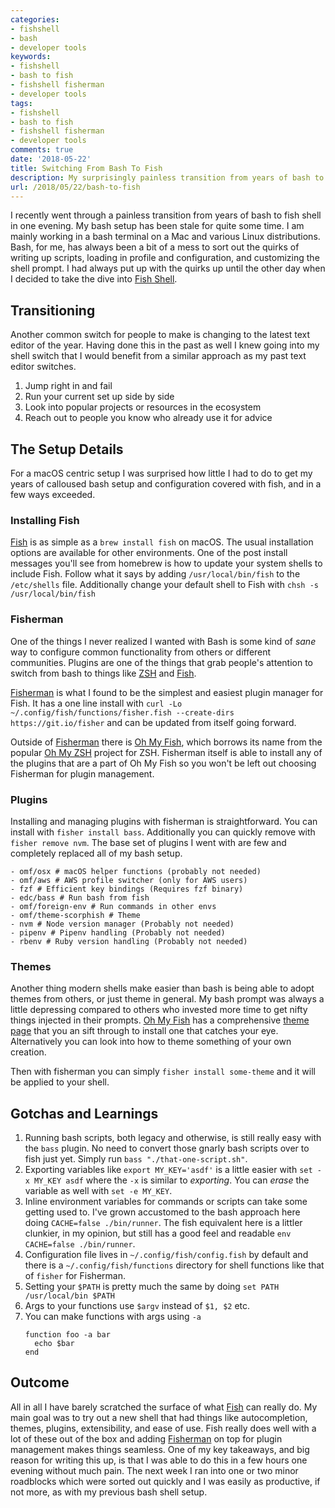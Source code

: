 ```yaml
---
categories:
- fishshell
- bash
- developer tools
keywords:
- fishshell
- bash to fish
- fishshell fisherman
- developer tools
tags:
- fishshell
- bash to fish
- fishshell fisherman
- developer tools
comments: true
date: '2018-05-22'
title: Switching From Bash To Fish
description: My surprisingly painless transition from years of bash to fish in one night.
url: /2018/05/22/bash-to-fish
---
```

I recently went through a painless transition from years of bash to fish shell
in one evening. My bash setup has been stale for quite some time. I am mainly
working in a bash terminal on a Mac and various Linux distributions. Bash, for
me, has always been a bit of a mess to sort out the quirks of writing up scripts,
loading in profile and configuration, and customizing the shell prompt. I had
always put up with the quirks up until the other day when I decided to take the
dive into [Fish Shell][fishshell].
<!--more-->

## Transitioning

Another common switch for people to make is changing to the latest text editor
of the year. Having done this in the past as well I knew going into my shell
switch that I would benefit from a similar approach as my past text editor switches.

1. Jump right in and fail
2. Run your current set up side by side
3. Look into popular projects or resources in the ecosystem
4. Reach out to people you know who already use it for advice

## The Setup Details

For a macOS centric setup I was surprised how little I had to do to get my years
of calloused bash setup and configuration covered with fish, and in a few ways exceeded.

### Installing Fish

[Fish][fishshell] is as simple as a `brew install fish` on macOS. The usual
installation options are available for other environments. One of the post
install messages you'll see from homebrew is how to update your system shells
to include Fish. Follow what it says by adding `/usr/local/bin/fish` to the
`/etc/shells` file. Additionally change your default shell to Fish with
`chsh -s /usr/local/bin/fish`

### Fisherman

One of the things I never realized I wanted with Bash is some kind of _sane_ way
to configure common functionality from others or different communities.
Plugins are one of the things that grab people's attention to switch from bash
to things like [ZSH][zsh] and [Fish][fishshell].

[Fisherman][fisherman] is what I found to be the simplest and easiest plugin
manager for Fish. It has a one line install with
`curl -Lo ~/.config/fish/functions/fisher.fish --create-dirs https://git.io/fisher`
and can be updated from itself going forward.

Outside of [Fisherman][fisherman] there is [Oh My Fish][omf], which borrows its
name from the popular [Oh My ZSH][oh-my-zsh] project for ZSH. Fisherman itself
is able to install any of the plugins that are a part of Oh My Fish so you won't
be left out choosing Fisherman for plugin management.

### Plugins

Installing and managing plugins with fisherman is straightforward. You can
install with `fisher install bass`. Additionally you can quickly remove with
`fisher remove nvm`. The base set of plugins I went with are few and completely
replaced all of my bash setup.

```
- omf/osx # macOS helper functions (probably not needed)
- omf/aws # AWS profile switcher (only for AWS users)
- fzf # Efficient key bindings (Requires fzf binary)
- edc/bass # Run bash from fish
- omf/foreign-env # Run commands in other envs
- omf/theme-scorphish # Theme
- nvm # Node version manager (Probably not needed)
- pipenv # Pipenv handling (Probably not needed)
- rbenv # Ruby version handling (Probably not needed)
```

### Themes

Another thing modern shells make easier than bash is being able to adopt themes
from others, or just theme in general. My bash prompt was always a little
depressing compared to others who invested more time to get nifty things injected
in their prompts. [Oh My Fish][omf] has a comprehensive [theme page][omf-themes]
that you an sift through to install one that catches your eye. Alternatively
you can look into how to theme something of your own creation.

Then with fisherman you can simply `fisher install some-theme` and it will be
applied to your shell.

## Gotchas and Learnings

1. Running bash scripts, both legacy and otherwise, is still really easy with
   the `bass` plugin. No need to convert those gnarly bash scripts over to fish
   just yet. Simply run `bass "./that-one-script.sh"`.
2. Exporting variables like `export MY_KEY='asdf'` is a little easier with
   `set -x MY_KEY asdf` where the `-x` is similar to _exporting_. You can _erase_
   the variable as well with `set -e MY_KEY`.
3. Inline environment variables for commands or scripts can take some getting
   used to. I've grown accustomed to the bash approach here doing `CACHE=false ./bin/runner`.
   The fish equivalent here is a littler clunkier, in my opinion, but still has a
   good feel and readable `env CACHE=false ./bin/runner`.
4. Configuration file lives in `~/.config/fish/config.fish` by default and there
   is a `~/.config/fish/functions` directory for shell functions like that of
   `fisher` for Fisherman.
5. Setting your `$PATH` is pretty much the same by doing `set PATH /usr/local/bin $PATH`
6. Args to your functions use `$argv` instead of `$1, $2` etc.
7. You can make functions with args using `-a`
    ```
    function foo -a bar
      echo $bar
    end
    ```

## Outcome

All in all I have barely scratched the surface of what [Fish][fishshell] can
really do. My main goal was to try out a new shell that had things like autocompletion,
themes, plugins, extensibility, and ease of use. Fish really does well with a
lot of these out of the box and adding [Fisherman][fisherman] on top for plugin
management makes things seamless. One of my key takeaways, and big reason for
writing this up, is that I was able to do this in a few hours one evening without
much pain. The next week I ran into one or two minor roadblocks which were sorted
out quickly and I was easily as productive, if not more, as with my previous bash
shell setup.

[fisherman]: https://github.com/fisherman/fisherman
[fishshell]: https://fishshell.com/
[omf]: https://github.com/oh-my-fish/oh-my-fish
[omf-themes]: https://github.com/oh-my-fish/oh-my-fish/blob/master/docs/Themes.md
[oh-my-zsh]: http://ohmyz.sh/
[zsh]: https://www.zsh.org/
